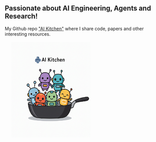 <h2> Passionate about AI Engineering, Agents and Research!</h2>

My Github repo ["AI Kitchen"](https://github.com/mvervuurt/aikitchen) where I share code, papers and other interesting resources.
</br>
</br>
<a href="https://github.com/mvervuurt/aikitchen"><img src="assets/IMG_5996.PNG" hspace="20" height="300" width="250"></a>
